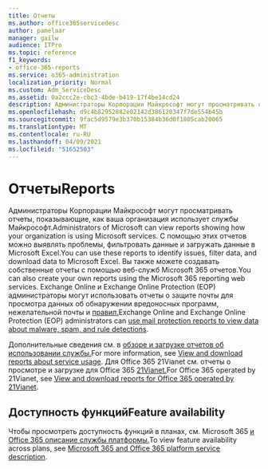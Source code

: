 ```yaml
---
title: Отчеты
ms.author: office365servicedesc
author: pamelaar
manager: gailw
audience: ITPro
ms.topic: reference
f1_keywords:
- office-365-reports
ms.service: o365-administration
localization_priority: Normal
ms.custom: Adm_ServiceDesc
ms.assetid: 0a2ccc2e-cbc3-4bde-b419-17f4be14cd24
description: Администраторы Корпорации Майкрософт могут просматривать отчеты, показывающие, как ваша организация использует службы Майкрософт. С помощью этих отчетов можно выявлять проблемы, фильтровать данные и загружать данные в Microsoft Excel. Вы также можете создавать собственные отчеты с помощью веб-служб Microsoft 365 отчетов. Exchange Online и Exchange Online Protection (EOP) администраторы могут использовать отчеты о защите почты для просмотра данных об обнаружении вредоносных программ, нежелательной почты и правил.
ms.openlocfilehash: d9c4b82952882e02142d386120347f7de554b45b
ms.sourcegitcommit: 9fac5d9579e3b370b15384b36d0f1805cab20065
ms.translationtype: MT
ms.contentlocale: ru-RU
ms.lasthandoff: 04/09/2021
ms.locfileid: "51652503"
---
```

# <a name="reports"></a><span data-ttu-id="a80a4-106">Отчеты</span><span class="sxs-lookup"><span data-stu-id="a80a4-106">Reports</span></span>

<span data-ttu-id="a80a4-107">Администраторы Корпорации Майкрософт могут просматривать отчеты, показывающие, как ваша организация использует службы Майкрософт.</span><span class="sxs-lookup"><span data-stu-id="a80a4-107">Administrators of Microsoft can view reports showing how your organization is using Microsoft services.</span></span> <span data-ttu-id="a80a4-108">С помощью этих отчетов можно выявлять проблемы, фильтровать данные и загружать данные в Microsoft Excel.</span><span class="sxs-lookup"><span data-stu-id="a80a4-108">You can use these reports to identify issues, filter data, and download data to Microsoft Excel.</span></span> <span data-ttu-id="a80a4-109">Вы также можете создавать собственные отчеты с помощью веб-служб Microsoft 365 отчетов.</span><span class="sxs-lookup"><span data-stu-id="a80a4-109">You can also create your own reports using the Microsoft 365 reporting web services.</span></span> <span data-ttu-id="a80a4-110">Exchange Online и Exchange Online Protection (EOP) администраторы могут использовать отчеты о защите почты для просмотра данных об обнаружении вредоносных программ, нежелательной почты и [правил.](/exchange/monitoring/use-mail-protection-reports)</span><span class="sxs-lookup"><span data-stu-id="a80a4-110">Exchange Online and Exchange Online Protection (EOP) administrators can [use mail protection reports to view data about malware, spam, and rule detections](/exchange/monitoring/use-mail-protection-reports).</span></span>
  
<span data-ttu-id="a80a4-111">Дополнительные сведения см. в [обзоре и загрузке отчетов об использовании службы.](/microsoft-365/admin/activity-reports/activity-reports)</span><span class="sxs-lookup"><span data-stu-id="a80a4-111">For more information, see [View and download reports about service usage](/microsoft-365/admin/activity-reports/activity-reports).</span></span> <span data-ttu-id="a80a4-112">Для Office 365 21Vianet см. отчеты о просмотре и загрузке для Office 365 [21Vianet.](/microsoft-365/admin/activity-reports/activity-reports)</span><span class="sxs-lookup"><span data-stu-id="a80a4-112">For Office 365 operated by 21Vianet, see [View and download reports for Office 365 operated by 21Vianet](/microsoft-365/admin/activity-reports/activity-reports).</span></span>
  
## <a name="feature-availability"></a><span data-ttu-id="a80a4-113">Доступность функций</span><span class="sxs-lookup"><span data-stu-id="a80a4-113">Feature availability</span></span>

<span data-ttu-id="a80a4-114">Чтобы просмотреть доступность функций в планах, см. Microsoft 365 [и Office 365 описание службы платформы.](office-365-platform-service-description.md)</span><span class="sxs-lookup"><span data-stu-id="a80a4-114">To view feature availability across plans, see [Microsoft 365 and Office 365 platform service description](office-365-platform-service-description.md).</span></span>
